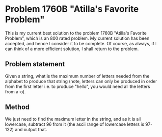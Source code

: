 # Problem 1760B "Atilla's Favorite Problem"

This is my current best solution to the problem 1760B "Atilla's Favorite Problem", which is an 800 rated problem. My current solution has been accepted, and hence I consider it to be complete. Of course, as always, if I can think of a more efficient solution, I shall return to the problem. 

## Problem statement
Given a string, what is the maximum number of letters needed from the alphabet to produce that string (note, letters can only be produced in order from the first letter i.e. to produce "hello", you would need all the letters from a-o).

## Method
We just need to find the maximum letter in the string, and as it is all lowercase, subtract 96 from it (the ascii range of lowercase letters is 97-122) and output that.